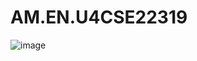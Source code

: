 # AM.EN.U4CSE22319
![image](https://github.com/user-attachments/assets/d9625956-bfc9-4696-ae00-102d63895e58)
